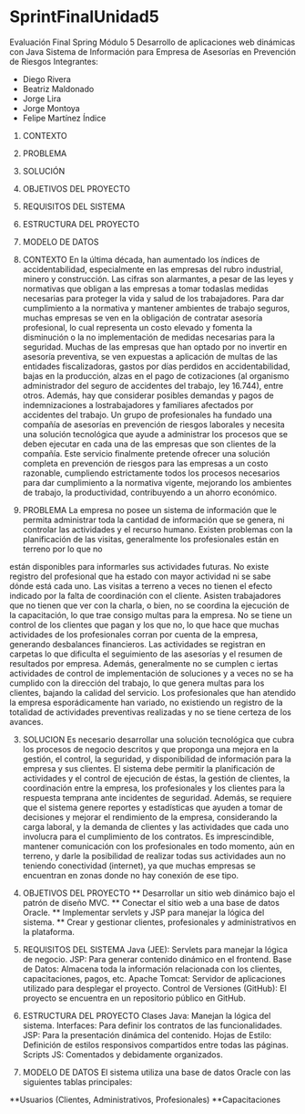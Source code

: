 # SprintFinalUnidad5
Evaluación Final Spring Módulo 5 Desarrollo de aplicaciones web dinámicas con Java
Sistema de Información para Empresa de Asesorías en Prevención de Riesgos
Integrantes:
 - Diego Rivera
 - Beatriz Maldonado
 - Jorge Lira
 - Jorge Montoya
 - Felipe Martínez
Índice
1. CONTEXTO
2. PROBLEMA
3. SOLUCIÓN
4. OBJETIVOS DEL PROYECTO
5. REQUISITOS DEL SISTEMA
6. ESTRUCTURA DEL PROYECTO
7. MODELO DE DATOS
1. CONTEXTO
En la última década, han aumentado los índices de accidentabilidad, especialmente en las empresas del rubro industrial, minero y construcción. Las cifras son alarmantes, a pesar de las leyes y normativas que obligan a las empresas a tomar todaslas medidas necesarias para proteger la vida y salud de los trabajadores. Para dar cumplimiento a la normativa y mantener ambientes de trabajo seguros, muchas empresas se ven en la obligación de contratar asesoría profesional, lo cual representa un costo elevado y fomenta la disminución o la no implementación de medidas necesarias para la seguridad. Muchas de las empresas que han optado por no invertir en asesoría preventiva, se ven expuestas a aplicación de multas de las entidades fiscalizadoras, gastos por días perdidos en accidentabilidad, bajas en la producción, alzas en el pago de cotizaciones (al organismo administrador del seguro de accidentes del trabajo, ley 16.744), entre otros. Además, hay que considerar posibles demandas y pagos de indemnizaciones a lostrabajadores y familiares afectados por accidentes del trabajo. Un grupo de profesionales ha fundado una compañía de asesorías en prevención de riesgos laborales y necesita una solución tecnológica que ayude a administrar los procesos que se deben ejecutar en cada una de las empresas que son clientes de la compañía. Este servicio finalmente pretende ofrecer una solución completa en prevención de riesgos para las empresas a un costo razonable, cumpliendo estrictamente todos los procesos necesarios para dar cumplimiento a la normativa vigente, mejorando los ambientes de trabajo, la productividad, contribuyendo a un ahorro económico.

2. PROBLEMA
La empresa no posee un sistema de información que le permita administrar toda la cantidad de información que se genera, ni controlar las actividades y el recurso humano. Existen problemas con la planificación de las visitas, generalmente los profesionales están en terreno por lo que no

están disponibles para informarles sus actividades futuras. No existe registro del profesional que ha estado con mayor actividad ni se sabe dónde está cada uno. Las visitas a terreno a veces no tienen el efecto indicado por la falta de coordinación con el cliente. Asisten trabajadores que no tienen que ver con la charla, o bien, no se coordina la ejecución de la capacitación, lo que trae consigo multas para la empresa. No se tiene un control de los clientes que pagan y los que no, lo que hace que muchas actividades de los profesionales corran por cuenta de la empresa, generando desbalances financieros. Las actividades se registran en carpetas lo que dificulta el seguimiento de las asesorías y el resumen de resultados por empresa. Además, generalmente no se cumplen c iertas actividades de control de implementación de soluciones y a veces no se ha cumplido con la dirección del trabajo, lo que genera multas para los clientes, bajando la calidad del servicio. Los profesionales que han atendido la empresa esporádicamente han variado, no existiendo un registro de la totalidad de actividades preventivas realizadas y no se tiene certeza de los avances.

3. SOLUCION
Es necesario desarrollar una solución tecnológica que cubra los procesos de negocio descritos y que proponga una mejora en la gestión, el control, la seguridad, y disponibilidad de información para la empresa y sus clientes. El sistema debe permitir la planificación de actividades y el control de ejecución de éstas, la gestión de clientes, la coordinación entre la empresa, los profesionales y los clientes para la respuesta temprana ante incidentes de seguridad. Además, se requiere que el sistema genere reportes y estadísticas que ayuden a tomar de decisiones y mejorar el rendimiento de la empresa, considerando la carga laboral, y la demanda de clientes y las actividades que cada uno involucra para el cumplimiento de los contratos. Es imprescindible, mantener comunicación con los profesionales en todo momento, aún en terreno, y darle la posibilidad de realizar todas sus actividades aun no teniendo conectividad (internet), ya que muchas empresas se encuentran en zonas donde no hay conexión de ese tipo.

4. OBJETIVOS DEL PROYECTO
** Desarrollar un sitio web dinámico bajo el patrón de diseño MVC. ** Conectar el sitio web a una base de datos Oracle. ** Implementar servlets y JSP para manejar la lógica del sistema. ** Crear y gestionar clientes, profesionales y administrativos en la plataforma.

5. REQUISITOS DEL SISTEMA
Java (JEE): Servlets para manejar la lógica de negocio. JSP: Para generar contenido dinámico en el frontend. Base de Datos: Almacena toda la información relacionada con los clientes, capacitaciones, pagos, etc. Apache Tomcat: Servidor de aplicaciones utilizado para desplegar el proyecto. Control de Versiones (GitHub): El proyecto se encuentra en un repositorio público en GitHub.

6. ESTRUCTURA DEL PROYECTO
Clases Java: Manejan la lógica del sistema. Interfaces: Para definir los contratos de las funcionalidades. JSP: Para la presentación dinámica del contenido. Hojas de Estilo: Definición de estilos responsivos compartidos entre todas las páginas. Scripts JS: Comentados y debidamente organizados.

7. MODELO DE DATOS
El sistema utiliza una base de datos Oracle con las siguientes tablas principales:

**Usuarios (Clientes, Administrativos, Profesionales) **Capacitaciones
